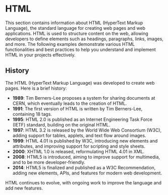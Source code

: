 # HTML

This section contains information about HTML (HyperText Markup Language), the standard language for creating web pages and web applications. HTML is used to structure content on the web, allowing developers to define elements such as headings, paragraphs, links, images, and more. The following examples demonstrate various HTML functionalities and best practices to help you understand and implement HTML in your projects effectively.

## History

The HTML (HyperText Markup Language) was developed to create web pages. Here is a brief history:

- **1989**: Tim Berners-Lee proposes a system for sharing documents at CERN, which eventually leads to the creation of HTML.
- **1991**: The first version of HTML is written by Tim Berners-Lee, containing 18 tags.
- **1995**: HTML 2.0 is published as an Internet Engineering Task Force (IETF) standard, building on the original HTML.
- **1997**: HTML 3.2 is released by the World Wide Web Consortium (W3C), adding support for tables, applets, and text flow around images.
- **1999**: HTML 4.01 is published by W3C, introducing new elements and attributes, and improving support for scripting and style sheets.
- **2000**: XHTML 1.0 is released, reformulating HTML 4.01 in XML.
- **2008**: HTML5 is introduced, aiming to improve support for multimedia, and to be more developer-friendly.
- **2014**: HTML5 is finalized and published as a W3C Recommendation, adding new elements, APIs, and features for modern web development.

HTML continues to evolve, with ongoing work to improve the language and add new features.